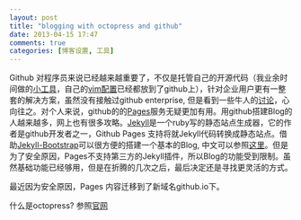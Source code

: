 ```yaml
---
layout: post
title: "blogging with octopress and github"
date: 2013-04-15 17:47
comments: true
categories: [博客设置, 工具]
---
```


Github 对程序员来说已经越来越重要了，不仅是托管自己的开源代码（我业余时间做的[小工具](https://github.com/yunfeizu/svnhistory)，自己的[vim配置](https://github.com/yunfeizu/dotfiles)已经都放到了github上），针对企业用户更有一整套的解决方案，虽然没有接触过github enterprise, 但是看到一些牛人的[讨论](http://www.infoq.com/cn/news/2013/02/weibo-on-git)，心向往之。对个人来说，github的的[Pages](http://pages.github.com/)服务无疑更加有用。用github搭建Blog的人越来越多，网上也有很多攻略。[Jekyll](http://jekyllrb.com/)是一个ruby写的静态站点生成器，它的作者是github开发者之一，Github Pages 支持将就Jekyll代码转换成静态站点。借助[Jekyll-Bootstrap](http://jekyllbootstrap.com/)可以很方便的搭建一个基本的Blog, 中文可以参照[这里](http://zyzhang.github.io/blog/2012/08/29/blogging-like-a-geek/)。但是为了安全原因，Pages不支持第三方的Jekyll插件，所以Blog的功能受到限制。虽然基础功能已经够用，但是在折腾的几次之后，最后决定还是寻找更灵活的方式。


最近因为安全原因，Pages 内容迁移到了新域名github.io下。

什么是octopress? 参照[官网](http://octopress.org/)



